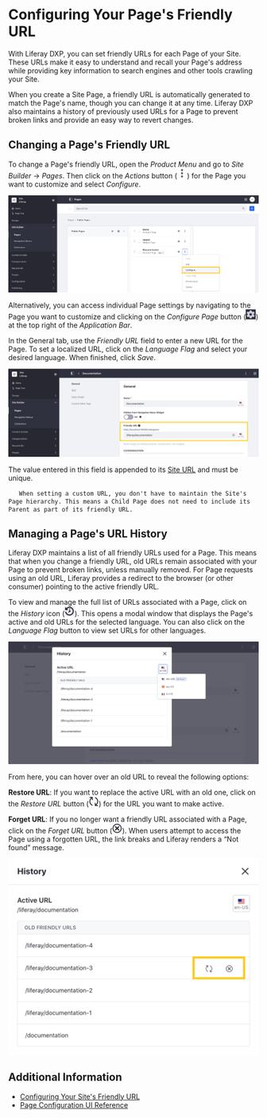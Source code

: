 # Configuring Your Page's Friendly URL

With Liferay DXP, you can set friendly URLs for each Page of your Site. These URLs make it easy to understand and recall your Page's address while providing key information to search engines and other tools crawling your Site.

When you create a Site Page, a friendly URL is automatically generated to match the Page's name, though you can change it at any time. Liferay DXP also maintains a history of previously used URLs for a Page to prevent broken links and provide an easy way to revert changes.

## Changing a Page's Friendly URL

To change a Page's friendly URL, open the _Product Menu_ and go to _Site Builder_ &rarr; _Pages_. Then click on the _Actions_ button (![Actions button](../../../images/icon-staging-bar-options.png)) for the Page you want to customize and select _Configure_.

![Click on the Actions button for the Page you want to customize, and select Configure](./configuring-your-pages-friendly-url/images/01.png)

Alternatively, you can access individual Page settings by navigating to the Page you want to customize and clicking on the _Configure Page_ button (![Configure Page Button](../../../images/icon-cog.png)) at the top right of the _Application Bar_.

In the General tab, use the _Friendly URL_ field to enter a new URL for the Page. To set a localized URL, click on the _Language Flag_ and select your desired language. When finished, click _Save_.

![Use the Friendly URL field to set a Page's custom URL.](./configuring-your-pages-friendly-url/images/02.png)

The value entered in this field is appended to its [Site URL](./../../site-settings/managing-site-urls/configuring-your-sites-friendly-url.md) and must be unique.

```note::
   When setting a custom URL, you don't have to maintain the Site's Page hierarchy. This means a Child Page does not need to include its Parent as part of its friendly URL.
```

## Managing a Page's URL History

Liferay DXP maintains a list of all friendly URLs used for a Page. This means that when you change a friendly URL, old URLs remain associated with your Page to prevent broken links, unless manually removed. For Page requests using an old URL, Liferay provides a redirect to the browser (or other consumer) pointing to the active friendly URL.

To view and manage the full list of URLs associated with a Page, click on the _History_ icon (![Friendly URL History icon](../../../images/icon-history.png)). This opens a modal window that displays the Page's active and old URLs for the selected language. You can also click on the _Language Flag_ button to view set URLs for other languages.

![View a Page's friendly URL History by language.](./configuring-your-pages-friendly-url/images/03.png)

From here, you can hover over an old URL to reveal the following options:

**Restore URL**: If you want to replace the active URL with an old one, click on the _Restore URL_ button (![Restore icon](../../../images/icon-restore2.png)) for the URL you want to make active.

**Forget URL**: If you no longer want a friendly URL associated with a Page, click on the _Forget URL_ button (![Delete icon](../../../images/icon-delete.png)). When users attempt to access the Page using a forgotten URL, the link breaks and Liferay renders a “Not found” message.

![Hover over an old URL to reveal the Restore and Forget options.](./configuring-your-pages-friendly-url/images/04.png)

## Additional Information

-   [Configuring Your Site's Friendly URL](./../../site-settings/managing-site-urls/configuring-your-sites-friendly-url.md)
-   [Page Configuration UI Reference](./page-configuration-ui-reference.md)
<!--Include Reference to SEO article when finished.-->
